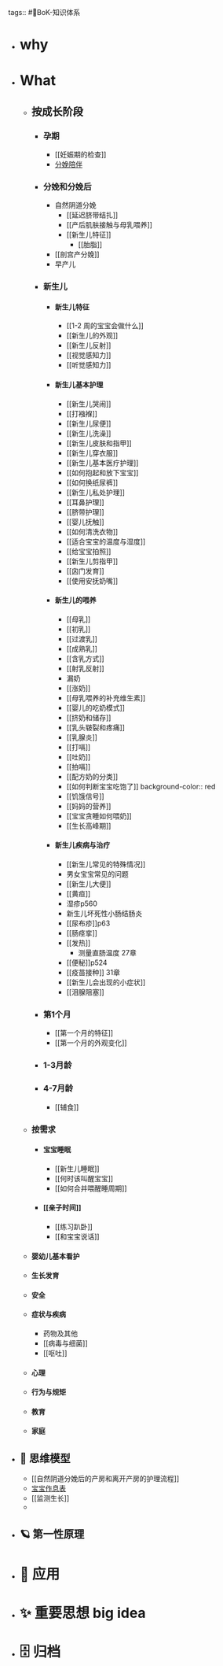 tags:: #🌲BoK-知识体系

- # why
- # What
	- ## 按成长阶段
		- ### 孕期
			- [[妊娠期的检查]]
			- [分娩陪伴](https://docs.google.com/spreadsheets/d/1VvA_BEBQI2VismzBsgA609_n4FtMT4E-gZR2yc7nv4o/edit?gid=0#gid=0)
		- ### 分娩和分娩后
			- 自然阴道分娩
				- [[延迟脐带结扎]]
				- [[产后肌肤接触与母乳喂养]]
				- [[新生儿特征]]
					- [[胎脂]]
			- [[剖宫产分娩]]
			- 早产儿
		- ### 新生儿
			- #### 新生儿特征
				- [[1-2 周的宝宝会做什么]]
				- [[新生儿的外观]]
				- [[新生儿反射]]
				- [[视觉感知力]]
				- [[听觉感知力]]
			- #### 新生儿基本护理
				- [[新生儿哭闹]]
				- [[打襁褓]]
				- [[新生儿尿便]]
				- [[新生儿洗澡]]
				- [[新生儿皮肤和指甲]]
				- [[新生儿穿衣服]]
				- [[新生儿基本医疗护理]]
				- [[如何抱起和放下宝宝]]
				- [[如何换纸尿裤]]
				- [[新生儿私处护理]]
				- [[耳鼻护理]]
				- [[脐带护理]]
				- [[婴儿抚触]]
				- [[如何清洗衣物]]
				- [[适合宝宝的温度与湿度]]
				- [[给宝宝拍照]]
				- [[新生儿剪指甲]]
				- [[囟门发育]]
				- [[使用安抚奶嘴]]
			- #### 新生儿的喂养
				- [[母乳]]
				- [[初乳]]
				- [[过渡乳]]
				- [[成熟乳]]
				- [[含乳方式]]
				- [[射乳反射]]
				- 漏奶
				- [[涨奶]]
				- [[母乳喂养的补充维生素]]
				- [[婴儿的吃奶模式]]
				- [[挤奶和储存]]
				- [[乳头皲裂和疼痛]]
				- [[乳腺炎]]
				- [[打嗝]]
				- [[吐奶]]
				- [[拍嗝]]
				- [[配方奶的分类]]
				- [[如何判断宝宝吃饱了]]
				  background-color:: red
				- [[饥饿信号]]
				- [[妈妈的营养]]
				- [[宝宝贪睡如何喂奶]]
				- [[生长高峰期]]
			- #### 新生儿疾病与治疗
				- [[新生儿常见的特殊情况]]
				- 男女宝宝常见的问题
				- [[新生儿大便]]
				- [[黄疸]]
				- 湿疹p560
				- 新生儿坏死性小肠结肠炎
				- [[尿布疹]]p63
				- [[肠痉挛]]
				- [[发热]]
					- 测量直肠温度  27章
				- [[便秘]]p524
				- [[疫苗接种]] 31章
				- [[新生儿会出现的小症状]]
				- [[泪腺阻塞]]
		- ### 第1个月
			- [[第一个月的特征]]
			- [[第一个月的外观变化]]
		- ### 1-3月龄
		- ### 4-7月龄
			- [[辅食]]
	- ### 按需求
		- #### 宝宝睡眠
			- [[新生儿睡眠]]
			- [[何时该叫醒宝宝]]
			- [[如何合并喂醒睡周期]]
		- #### [[亲子时间]]
			- [[练习趴卧]]
			- [[和宝宝说话]]
	- #### 婴幼儿基本看护
	- #### 生长发育
	- #### 安全
	- #### 症状与疾病
		- 药物及其他
		- [[病毒与细菌]]
		- [[呕吐]]
	- #### 心理
	- #### 行为与规矩
	- #### 教育
	- #### 家庭
- ## 🧠 思维模型
	- [[自然阴道分娩后的产房和离开产房的护理流程]]
	- [宝宝作息表](https://docs.google.com/spreadsheets/d/1XRbVfgN8runw5_mVQ0rLVz649hMc148iWJplfFPMTuY/edit#gid=0)
	- [[监测生长]]
	-
- ## 🪐 第一性原理
- # 🧰 应用
- # ✨ 重要思想 big idea
- # 🗄️ 归档